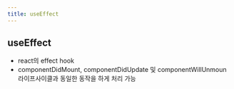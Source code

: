 ```yaml
---
title: useEffect
---
```


## useEffect

- react의 effect hook
- componentDidMount, componentDidUpdate 및 componentWillUnmoun 라이프사이클과 동일한 동작을 하게 처리 가능